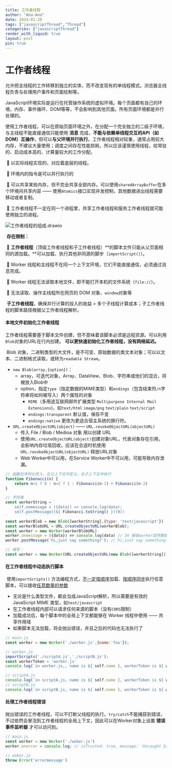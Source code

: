 ```yaml
---
title: 工作者线程
author: "Ana-Ana"
date: 2024-01-20
tags: ["javascriptThread","Thread"]
categories: ["javascriptThread"]
render_with_liquid: true
layout: post
pin: true
---
```

# 工作者线程

​	允许把主线程的工作转移到独立的实体，而不改变现有的单线程模式。浏览器主线程负责与处理用户事件和页面绘制等。

​	JavaScript环境实际是运行在托管操作系统的虚拟环境。每个页面都有自己的环境，内存、事件循环、DOM等等，不会影响到其他页面。所有页面环境都是并行处理的。

​	使用工作者线程，可以在原始页面环境之外，在分配一个完全独立的二级子环境，与主线程不能直接通信只能使用 **消息** 完成，**不能与依赖单线程交互的API（如DOM）互操作**，但可以**与父环境并行执行**。工作者线程相对较重，通常占用较大内存，不建议大量使用；调度之间存在性能损耗，所以应该谨慎使用线程，给常驻的、启动成本高的、计算量较大的工作分配。

​	🎈	以实际线程实现的，对应着底层的线程。

​	🎈	环境内的指令是可以并行执行的

​	🎈	可以共享某些内存，但不完全共享全部内存。可以使用`sharedArrayBuffer`在多个环境间共享内容 —— 使用`Atomics`接口实现并发控制，其他数据进出线程需要移动或者复制。

​	🎈	工作者线程不一定在同一个进程里，共享工作者线程和服务工作者线程就可能使用独立的进程。

![工作者线程的组成.drawio](../assets/img/JavaScriptThread.assets/工作者线程的组成.drawio.png)

​	**存在限制：**

​	🚫	**工作者线程**（顶级工作者线程和子工作者线程）**的脚本文件只能从父页面相同的源加载。**可以加载、执行其他非同源的脚步（`importScript()`）。

​	🚫	Worker 线程和主线程不在同一个上下文环境，它们不能直接通信，必须通过消息完成。

​	🚫	Worker 线程无法读取本地文件，即不能打开本机的文件系统（`file://`）。

​	🚫 	无法读取、操作主线程所在网页的 DOM 对象、`window`对象等

​	**子工作者线程**，确保并行计算的投入的收益 > 多个子线程计算成本；子工作者线程的脚本路径根据父工作者线程解析。

#### **本地文件初始化工作者线程**

​	工作者线程需要基于脚本文件创建，但不意味着该脚本必须是远程资源。可以利用`Blob`对象的URL在行内创建。 **可以更快速初始化工作者线程，没有网络延迟。**

​	Blob 对象，二进制类型的大文件，是不可变、原始数据的类文本对象；可以以文本、二进制格式读取，或转为`readable Stream`。

- `new Blob(array,{option})`：
  - array，可迭代对象，Array、DataView、Blob、字符串或他们的混合，将被放入Blob中
  - option，指定`type`（指定数据的MIME类型）和`endings`（包含结束符`/n`字符串将如何被写入）两个属性的对象
    - `MIME`（多用途互联网邮件扩展类型 `Multipurpose Internal Mail Extensions`)，如`text/html` `image/png` `text/plain` `text/script`
    - `endings:transparent` 默认值，保存不变
    - `endings:native` 更改为更适合宿主系统的换行符。
- `URL.createObjectURL(object)` —— `URL.revokeObjectURL(objectURL)`
  - 传入 File / Blob / Medioa 对象 用以创建 URL
  - 使用`URL.createObjectURL(object)`创建对象URL，代表对象存在引用，会影响内存垃圾回收，应该在合适时机使用`URL.revokeObjectURL(objectURL)` 释放URL对象
  - Web Worker中可以用，在Service Worker中不可以用，可能导致内存泄漏。

```javascript
// 函数后序列化传入，在父上下文中定义，在子上下文中执行
function Fibonacci(n) {
    return n<1 ? 0 : n<2 ? 1 : Fibonacci(n-1) + Fibonacci(n-2)
}

// 字符串
const workerString = `
	self.onmessage = ({data}) => console.log(data);
	self.postMessage((${ Fibonacci.toString() })(9))
`
const workerBlob = new Blob([workerString],{type: 'text/javascript'})
const workerBlobURL = URL.createObjectURL(workerBlob);
const worker = new Worker(workerBlobURL)
worker.onmessage = ({data}) => console.log(data) // 34 接收worker回传数据
worker.postMessage('hi,just say something?'); // hi,just say something? 向worker发生数据

// 缩写：
const worker = new Worker(URL.createObjectURL(new Blob([workerString])));
```

#### 在工作者线程中动态执行脚本

​	使用`importScripts()` 方法编程方式，<u>不一定按顺序</u>加载、<u>按顺序同步</u>执行任意脚本，可以接收<u>任意数量的参数</u>

- 无论是什么类型文件，都会当成JavaScript解析，所以需要是有效的 JavaScript MIME 类型，如`text/javascript`
- 在工作者线程内部可以请求任何来源的脚本（没有`CORS`限制）
- 加载成功后，每个脚本中的全局上下文都能够在 Worker 线程中使用 —— 共享作用域
- 如果脚本无法加载，将会抛出错误，并且之后的代码也无法执行了

```javascript
// main.js
const worker = new Worker('./worker.js',{name:'foo'});

// worker.js
importScripts('./scriptA.js','./scriptB.js');
const workerToken = 'worker.js'
console.log(`in worker.js,, name is ${ self.name }, workerToken is ${ workerToken }`)

// scriptA.js
console.log(`in scriptA.js, name is ${ self.name }, workerToken is ${ workerToken }`)
// scriptB.js
console.log(`in scriptB.js, name is ${ self.name }, workerToken is ${ workerToken }`)
```

#### 处理工作者线程错误

​	抛出错误的工作者线程，可以不打断父线程的执行。`try/catch`不能捕获到错误，不过依然会冒泡到工作者线程的全局上下文，因此可以在Worker对象上设置 **错误事件监听器** 才可以访问到。

```javascript
// main.js 
const worker = new Worker('./woker.js')
worker.onerror = console.log; // isTrusted: true, message: 'Uncaught Error: errormessage',....

// woker.js
throw Error('errormessage')
```